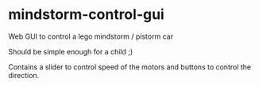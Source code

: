 # mindstorm-control-gui
Web GUI to control a lego mindstorm / pistorm car

Should be simple enough for a child ;)

Contains a slider to control speed of the motors and buttons to control the direction.